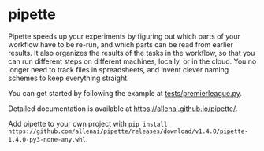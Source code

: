 pipette
=======

Pipette speeds up your experiments by figuring out which parts of your workflow have to be re-run,
and which parts can be read from earlier results. It also organizes the results of the tasks in the
workflow, so that you can run different steps on different machines, locally, or in the cloud. You
no longer need to track files in spreadsheets, and invent clever naming schemes to keep everything
straight.

You can get started by following the example at [tests/premierleague.py](tests/premierleague.py).

Detailed documentation is available at https://allenai.github.io/pipette/.

Add pipette to your own project with `pip install https://github.com/allenai/pipette/releases/download/v1.4.0/pipette-1.4.0-py3-none-any.whl`.
